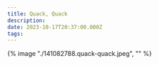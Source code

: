 ```yaml
---
title: Quack, Quack 
description: 
date: 2023-10-17T20:37:00.000Z
tags: 
---
```

{% image "./141082788.quack-quack.jpeg", "" %}
